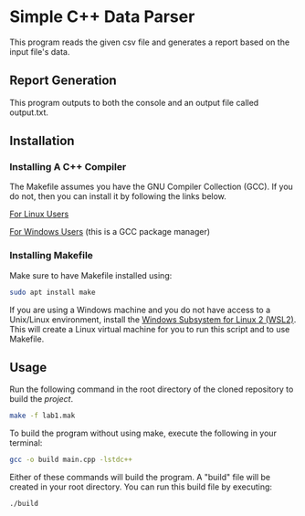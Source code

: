 # Simple C++ Data Parser

This program reads the given csv file and generates a report based on the input file's data.

## Report Generation
This program outputs to both the console and an output file called output.txt.

## Installation

### Installing A C++ Compiler
The Makefile assumes you have the GNU Compiler Collection (GCC). If you do not, then you can install it by following the links below.

[For Linux Users](https://linuxize.com/post/how-to-install-gcc-compiler-on-ubuntu-18-04/)

[For Windows Users](https://sourceforge.net/projects/mingw/) (this is a GCC package manager)

### Installing Makefile
Make sure to have Makefile installed using:

```bash
sudo apt install make
```
If you are using a Windows machine and you do not have access to a Unix/Linux environment, install the [Windows Subsystem for Linux 2 (WSL2)](https://docs.microsoft.com/en-us/windows/wsl/install). This will create a Linux virtual machine for you to run this script and to use Makefile.

## Usage

Run the following command in the root directory of the cloned repository to build the *project*.

```bash
make -f lab1.mak
```

To build the program without using make, execute the following in your terminal:

```bash
gcc -o build main.cpp -lstdc++
```

Either of these commands will build the program. 
A "build" file will be created in your root directory.
You can run this build file by executing:

```bash
./build
```